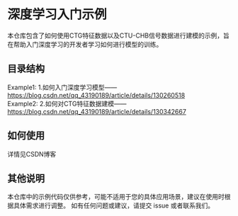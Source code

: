 # 深度学习入门示例

本仓库包含了如何使用CTG特征数据以及CTU-CHB信号数据进行建模的示例，旨在帮助入门深度学习的开发者学习如何进行模型的训练。

## 目录结构
Example1: 1.如何入门深度学习模型——https://blog.csdn.net/qq_43190189/article/details/130260518<br>
Example2: 2.如何对CTG特征数据建模——https://blog.csdn.net/qq_43190189/article/details/130342667


## 如何使用
详情见CSDN博客

## 其他说明
本仓库中的示例代码仅供参考，可能不适用于您的具体应用场景，建议在使用时根据具体需求进行调整。
如有任何问题或建议，请提交 issue 或者联系我们。

